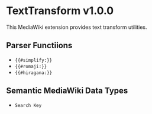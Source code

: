 # TextTransform v1.0.0

This MediaWiki extension provides text transform utilities.

## Parser Functiions

- `{{#simplify:}}`
- `{{#romaji:}}`
- `{{#hiragana:}}`

## Semantic MediaWiki Data Types

- `Search Key`
